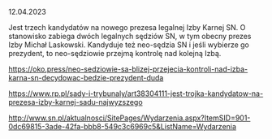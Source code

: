 12.04.2023

Jest trzech kandydatów na nowego prezesa legalnej Izby Karnej SN. O stanowisko zabiega dwóch legalnych sędziów SN, w tym obecny prezes Izby Michał Laskowski. Kandyduje też neo-sędzia SN i jeśli wybierze go prezydent, to neo-sędziowie przejmą kontrolę nad kolejną Izbą.

https://oko.press/neo-sedziowie-sa-blizej-przejecia-kontroli-nad-izba-karna-sn-decydowac-bedzie-prezydent-duda

https://www.rp.pl/sady-i-trybunaly/art38304111-jest-trojka-kandydatow-na-prezesa-izby-karnej-sadu-najwyzszego

http://www.sn.pl/aktualnosci/SitePages/Wydarzenia.aspx?ItemSID=901-0dc69815-3ade-42fa-bbb8-549c3c6969c5&ListName=Wydarzenia